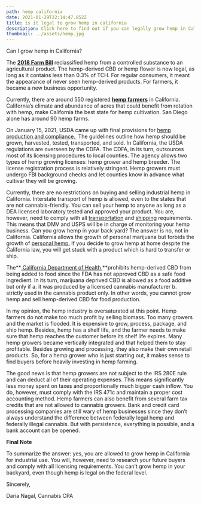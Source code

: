 ```yaml
---
path: hemp california
date: 2021-01-29T22:14:47.852Z
title: is it legal to grow hemp in california
description: Click here to find out if you can legally grow hemp in California
thumbnail: ../assets/hemp.jpg
---
```

Can I grow hemp in California?

The **[2018 Farm Bill](https://www.congress.gov/115/plaws/publ334/PLAW-115publ334.pdf)** reclassified hemp from a controlled substance to an agricultural product. The hemp-derived CBD or hemp flower is now legal, as long as it contains less than 0.3% of TCH. For regular consumers, it meant the appearance of never seen hemp-derived products. For farmers, it became a new business opportunity. 

Currently, there are around 550 registered **[hemp farmers](https://www.cdfa.ca.gov/plant/industrialhemp/docs/Dir_IHGrowers.pdf)** in California. California’s climate and abundance of acres that could benefit from rotation with hemp, make California the best state for hemp cultivation. San Diego alone has around 90 hemp farms. 

On January 15, 2021, USDA came up with final provisions for [hemp production and compliance. ](https://www.ams.usda.gov/rules-regulations/hemp) The guidelines outline how hemp should be grown, harvested, tested, transported, and sold. In California, the USDA regulations are overseen by the CDFA. The CDFA, in its turn, outsources most of its licensing procedures to local counties. The agency allows two types of hemp growing licenses: hemp grower and hemp breeder. The license registration process is relatively stringent. Hemp growers must undergo FBI background checks and let counties know in advance what cultivar they will be growing.

Currently, there are no restrictions on buying and selling industrial hemp in California. Interstate transport of hemp is allowed, even to the states that are not cannabis-friendly. You can sell your hemp to anyone as long as a DEA licensed laboratory tested and approved your product. You are, however, need to comply with all [transportation](http://leginfo.legislature.ca.gov/faces/codes_displaySection.xhtml?sectionNum=81006.&lawCode=FAC) and [shipping](https://about.usps.com/postal-bulletin/2019/pb22521/html/updt_002.htm) requirements. This means that DMV and USPS will be in charge of monitoring your hemp business. Can you grow hemp in your back yard? The answer is no, not in California. California allows the growth of personal marijuana but forbids the growth of [personal hemp.](https://www.cdfa.ca.gov/plant/industrialhemp/faq.html) If you decide to grow hemp at home despite the California law, you will get stuck with a product which is hard to transfer or ship.  

The**[ California Department of Health ](https://www.co.monterey.ca.us/home/showdocument?id=69190)**prohibits hemp-derived CBD from being added to food since the FDA has not approved CBD as a safe food ingredient. In its turn, marijuana deprived CBD is allowed as a food additive but only if a. it was produced by a licensed cannabis manufacturer b. strictly used in the cannabis product only. In other words, you cannot grow hemp and sell hemp-derived CBD for food production.

In my opinion, the hemp industry is oversaturated at this point.  Hemp farmers do not make too much profit by selling biomass. Too many growers and the market is flooded.  It is expensive to grow, process, package, and ship hemp.  Besides, hemp has a shelf life, and the farmer needs to make sure that hemp reaches the customer before its shelf life expires. Many hemp growers became vertically integrated and that helped them to stay profitable. Besides growing and processing, they also make their own retail products. So, for a hemp grower who is just starting out, it makes sense to find buyers before heavily investing in hemp farming. 

The good news is that hemp growers are not subject to the IRS 280E rule and can deduct all of their operating expenses. This means significantly less money spent on taxes and proportionally much bigger cash inflow. You do, however, must comply with the IRS 471c and maintain a proper cost accounting method. Hemp farmers can also benefit from several farm tax credits that are not allowed to cannabis growers. Bank and credit card processing companies are still wary of hemp businesses since they don’t always understand the difference between federally legal hemp and federally illegal cannabis. But with persistence, everything is possible, and a bank account can be opened. 

**Final Note**

To summarize the answer: yes, you are allowed to grow hemp in California for industrial use. You will, however, need to research your future buyers and comply with all licensing requirements. You can’t grow hemp in your backyard, even though hemp is legal on the federal level.

Sincerely,

Daria Nagal, Cannabis CPA